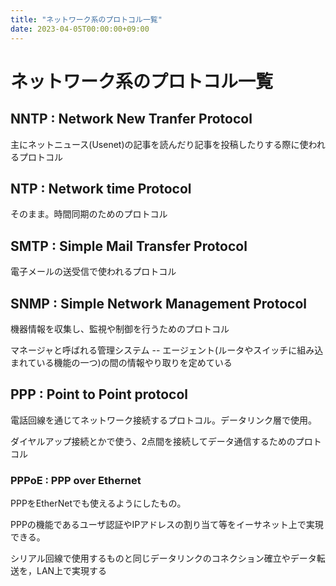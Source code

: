 ```yaml
---
title: "ネットワーク系のプロトコル一覧"
date: 2023-04-05T00:00:00+09:00
---
```

# ネットワーク系のプロトコル一覧

## NNTP : Network New Tranfer Protocol 

主にネットニュース(Usenet)の記事を読んだり記事を投稿したりする際に使われるプロトコル

## NTP : Network time Protocol

そのまま。時間同期のためのプロトコル

## SMTP : Simple Mail Transfer Protocol

電子メールの送受信で使われるプロトコル

## SNMP : Simple Network Management Protocol

機器情報を収集し、監視や制御を行うためのプロトコル

マネージャと呼ばれる管理システム -- エージェント(ルータやスイッチに組み込まれている機能の一つ)の間の情報やり取りを定めている

## PPP : Point to Point protocol

電話回線を通じてネットワーク接続するプロトコル。データリンク層で使用。

ダイヤルアップ接続とかで使う、2点間を接続してデータ通信するためのプロトコル

### PPPoE : PPP over Ethernet

PPPをEtherNetでも使えるようにしたもの。

PPPの機能であるユーザ認証やIPアドレスの割り当て等をイーサネット上で実現できる。

シリアル回線で使用するものと同じデータリンクのコネクション確立やデータ転送を，LAN上で実現する